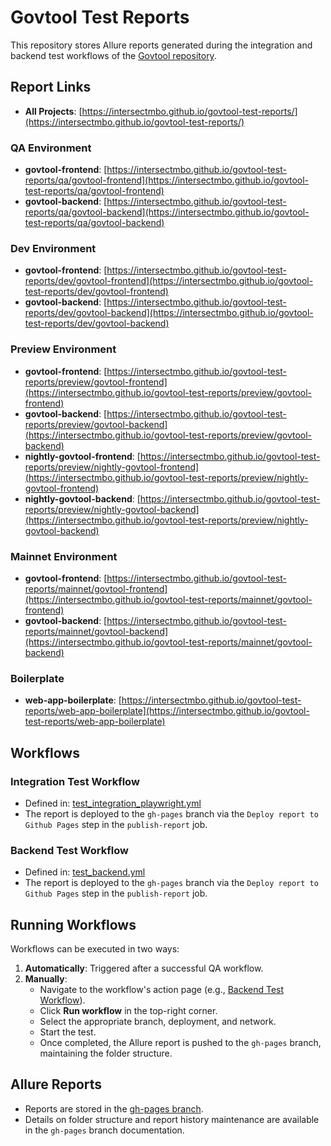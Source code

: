 # Govtool Test Reports

This repository stores Allure reports generated during the integration and backend test workflows of the [Govtool repository](https://github.com/IntersectMBO/govtool).


## Report Links

- **All Projects**: [https://intersectmbo.github.io/govtool-test-reports/](https://intersectmbo.github.io/govtool-test-reports/)


### QA Environment
- **govtool-frontend**: [https://intersectmbo.github.io/govtool-test-reports/qa/govtool-frontend](https://intersectmbo.github.io/govtool-test-reports/qa/govtool-frontend)
- **govtool-backend**: [https://intersectmbo.github.io/govtool-test-reports/qa/govtool-backend](https://intersectmbo.github.io/govtool-test-reports/qa/govtool-backend)

### Dev Environment
- **govtool-frontend**: [https://intersectmbo.github.io/govtool-test-reports/dev/govtool-frontend](https://intersectmbo.github.io/govtool-test-reports/dev/govtool-frontend)
- **govtool-backend**: [https://intersectmbo.github.io/govtool-test-reports/dev/govtool-backend](https://intersectmbo.github.io/govtool-test-reports/dev/govtool-backend)

### Preview Environment
- **govtool-frontend**: [https://intersectmbo.github.io/govtool-test-reports/preview/govtool-frontend](https://intersectmbo.github.io/govtool-test-reports/preview/govtool-frontend)
- **govtool-backend**: [https://intersectmbo.github.io/govtool-test-reports/preview/govtool-backend](https://intersectmbo.github.io/govtool-test-reports/preview/govtool-backend)
- **nightly-govtool-frontend**: [https://intersectmbo.github.io/govtool-test-reports/preview/nightly-govtool-frontend](https://intersectmbo.github.io/govtool-test-reports/preview/nightly-govtool-frontend)
- **nightly-govtool-backend**: [https://intersectmbo.github.io/govtool-test-reports/preview/nightly-govtool-backend](https://intersectmbo.github.io/govtool-test-reports/preview/nightly-govtool-backend)

### Mainnet Environment
- **govtool-frontend**: [https://intersectmbo.github.io/govtool-test-reports/mainnet/govtool-frontend](https://intersectmbo.github.io/govtool-test-reports/mainnet/govtool-frontend)
- **govtool-backend**: [https://intersectmbo.github.io/govtool-test-reports/mainnet/govtool-backend](https://intersectmbo.github.io/govtool-test-reports/mainnet/govtool-backend)

### Boilerplate
- **web-app-boilerplate**: [https://intersectmbo.github.io/govtool-test-reports/web-app-boilerplate](https://intersectmbo.github.io/govtool-test-reports/web-app-boilerplate)


## Workflows

### Integration Test Workflow
- Defined in: [test_integration_playwright.yml](https://github.com/IntersectMBO/govtool/blob/develop/.github/workflows/test_integration_playwright.yml)
- The report is deployed to the `gh-pages` branch via the `Deploy report to Github Pages` step in the `publish-report` job.

### Backend Test Workflow
- Defined in: [test_backend.yml](https://github.com/IntersectMBO/govtool/blob/develop/.github/workflows/test_backend.yml)
- The report is deployed to the `gh-pages` branch via the `Deploy report to Github Pages` step in the `publish-report` job.

## Running Workflows
Workflows can be executed in two ways:
1. **Automatically**: Triggered after a successful QA workflow.
2. **Manually**:
   - Navigate to the workflow's action page (e.g., [Backend Test Workflow](https://github.com/IntersectMBO/govtool/actions/workflows/test_backend.yml)).
   - Click **Run workflow** in the top-right corner.
   - Select the appropriate branch, deployment, and network.
   - Start the test.
   - Once completed, the Allure report is pushed to the `gh-pages` branch, maintaining the folder structure.

## Allure Reports
- Reports are stored in the [gh-pages branch](https://github.com/IntersectMBO/govtool-test-reports/tree/gh-pages/).
- Details on folder structure and report history maintenance are available in the `gh-pages` branch documentation.
